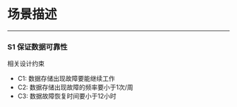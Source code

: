 #  场景描述

---

### S1 保证数据可靠性

相关设计约束
 
 * C1: 数据存储出现故障要能继续工作 
 * C2: 数据存储出现故障的频率要小于1次/周 
 * C3: 数据故障恢复时间要小于12小时
  
